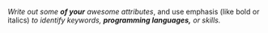 _Write out some __of your__ awesome attributes_, and use emphasis (like bold or italics) *to identify keywords, **programming languages,** or skills.* 
